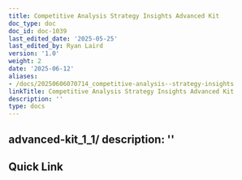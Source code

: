 ```yaml
---
title: Competitive Analysis Strategy Insights Advanced Kit
doc_type: doc
doc_id: doc-1039
last_edited_date: '2025-05-25'
last_edited_by: Ryan Laird
version: '1.0'
weight: 2
date: '2025-06-12'
aliases:
- /docs/20250606070714_competitive-analysis--strategy-insights
linkTitle: Competitive Analysis Strategy Insights Advanced Kit
description: ''
type: docs
---
```


advanced-kit_1_1/
description: ''
---

## Quick Link

<!-- Unsupported block type: child_page -->

<!-- Unsupported block type: child_page -->

<!-- Unsupported block type: child_page -->

<!-- Unsupported block type: child_page -->

<!-- Unsupported block type: child_page -->



<!-- Unsupported block type: child_database -->
